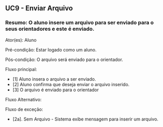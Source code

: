 ## UC9 -  Enviar Arquivo 

### Resumo: O aluno insere um arquivo para ser enviado para o seus orientadores e este é enviado.  

Ator(es): Aluno

Pré-condição: Estar logado como um aluno.

Pós-condição: O arquivo será enviado para o orientador.

Fluxo principal:

- [1] Aluno insera o arquivo a ser enviado.
- [2] Aluno confirma que deseja enviar o arquivo inserido.
- [3] O arquivo é enviado para o orientador

Fluxo Alternativo:

Fluxo de exceção: 
- [2a]. Sem Arquivo - Sistema exibe mensagem para inserir um arquivo.
